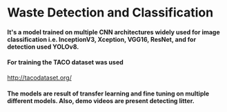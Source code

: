 # Waste Detection and Classification

#### It's a model trained on multiple CNN architectures widely used for image classification i.e. InceptionV3, Xception, VGG16, ResNet, and for detection used YOLOv8. 

#### For training the TACO dataset was used 
http://tacodataset.org/

#### The models are result of transfer learning and fine tuning on multiple different models. Also, demo videos are present detecting litter.
